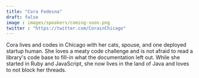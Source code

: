 ```yaml
---
title: "Cora Fedesna"
draft: false
image : images/speakers/coming-soon.png
twitter : "https://twitter.com/CorainChicago"
---
```


Cora lives and codes in Chicago with her cats, spouse, and one deployed startup human. She loves a meaty code challenge and is not afraid to read a library's code base to fill-in what the documentation left out. While she started in Ruby and JavaScript, she now lives in the land of Java and loves to not block her threads.

